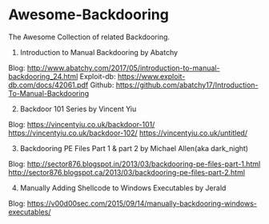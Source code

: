 # Awesome-Backdooring

The Awesome Collection of related Backdooring. 

1. Introduction to Manual Backdooring by Abatchy

Blog:        http://www.abatchy.com/2017/05/introduction-to-manual-backdooring_24.html
Exploit-db:  https://www.exploit-db.com/docs/42061.pdf
Github:      https://github.com/abatchy17/Introduction-To-Manual-Backdooring

2. Backdoor 101 Series by Vincent Yiu

Blog: https://vincentyiu.co.uk/backdoor-101/
      https://vincentyiu.co.uk/backdoor-102/
      https://vincentyiu.co.uk/untitled/

3. Backdooring PE Files Part 1 & part 2 by Michael Allen(aka dark_night)

Blog: http://sector876.blogspot.in/2013/03/backdooring-pe-files-part-1.html
      http://sector876.blogspot.ca/2013/03/backdooring-pe-files-part-2.html
      
4. Manually Adding Shellcode to Windows Executables by Jerald 

Blog:  https://v00d00sec.com/2015/09/14/manually-backdooring-windows-executables/



